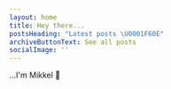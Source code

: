 ```yaml
---
layout: home
title: Hey there...
postsHeading: "Latest posts \U0001F60E"
archiveButtonText: See all posts
socialImage: ''
---
```

...I'm Mikkel 👋
